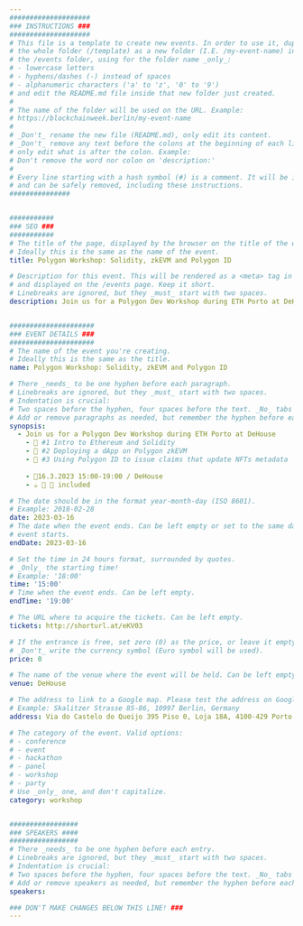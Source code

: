 ```yaml
---
####################
### INSTRUCTIONS ###
####################
# This file is a template to create new events. In order to use it, duplicate
# the whole folder (/template) as a new folder (I.E. /my-event-name) inside of
# the /events folder, using for the folder name _only_:
# - lowercase letters
# - hyphens/dashes (-) instead of spaces
# - alphanumeric characters ('a' to 'z', '0' to '9')
# and edit the README.md file inside that new folder just created.
#
# The name of the folder will be used on the URL. Example:
# https://blockchainweek.berlin/my-event-name
#
# _Don't_ rename the new file (README.md), only edit its content.
# _Don't_ remove any text before the colons at the beginning of each line,
# only edit what is after the colon. Example:
# Don't remove the word nor colon on 'description:'
#
# Every line starting with a hash symbol (#) is a comment. It will be ignored
# and can be safely removed, including these instructions.
###############


###########
### SEO ###
###########
# The title of the page, displayed by the browser on the title of the window.
# Ideally this is the same as the name of the event.
title: Polygon Workshop: Solidity, zkEVM and Polygon ID

# Description for this event. This will be rendered as a <meta> tag in the HTML,
# and displayed on the /events page. Keep it short.
# Linebreaks are ignored, but they _must_ start with two spaces.
description: Join us for a Polygon Dev Workshop during ETH Porto at DeHouse


#####################
### EVENT DETAILS ###
#####################
# The name of the event you're creating.
# Ideally this is the same as the title.
name: Polygon Workshop: Solidity, zkEVM and Polygon ID

# There _needs_ to be one hyphen before each paragraph.
# Linebreaks are ignored, but they _must_ start with two spaces.
# Indentation is crucial:
# Two spaces before the hyphen, four spaces before the text. _No_ tabs allowed.
# Add or remove paragraphs as needed, but remember the hyphen before each entry.
synopsis:
  - Join us for a Polygon Dev Workshop during ETH Porto at DeHouse 
    - 📣 #1 Intro to Ethereum and Solidity 
    - 📣 #2 Deploying a dApp on Polygon zkEVM 
    - 📣 #3 Using Polygon ID to issue claims that update NFTs metadata 
    
    - 📍16.3.2023 15:00-19:00 / DeHouse
    - ☕️ 🍪 🍞 included

# The date should be in the format year-month-day (ISO 8601).
# Example: 2018-02-28
date: 2023-03-16
# The date when the event ends. Can be left empty or set to the same day the
# event starts.
endDate: 2023-03-16

# Set the time in 24 hours format, surrounded by quotes.
# _Only_ the starting time!
# Example: '18:00'
time: '15:00'
# Time when the event ends. Can be left empty.
endTime: '19:00'

# The URL where to acquire the tickets. Can be left empty.
tickets: http://shorturl.at/eKV03

# If the entrance is free, set zero (0) as the price, or leave it empty.
# _Don't_ write the currency symbol (Euro symbol will be used).
price: 0

# The name of the venue where the event will be held. Can be left empty.
venue: DeHouse

# The address to link to a Google map. Please test the address on Google Maps.
# Example: Skalitzer Strasse 85-86, 10997 Berlin, Germany
address: Via do Castelo do Queijo 395 Piso 0, Loja 18A, 4100-429 Porto

# The category of the event. Valid options:
# - conference
# - event
# - hackathon
# - panel
# - workshop
# - party
# Use _only_ one, and don't capitalize.
category: workshop


#################
### SPEAKERS ####
#################
# There _needs_ to be one hyphen before each entry.
# Linebreaks are ignored, but they _must_ start with two spaces.
# Indentation is crucial:
# Two spaces before the hyphen, four spaces before the text. _No_ tabs allowed.
# Add or remove speakers as needed, but remember the hyphen before each entry.
speakers:

### DON'T MAKE CHANGES BELOW THIS LINE! ###
---
```


<!-- ### DON'T MAKE CHANGES BELOW THIS LINE! ### -->

<Event-Content/>
